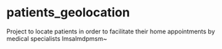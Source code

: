 # patients_geolocation
Project to locate patients in order to facilitate their home appointments by medical specialists
lmsalmdpmsm~